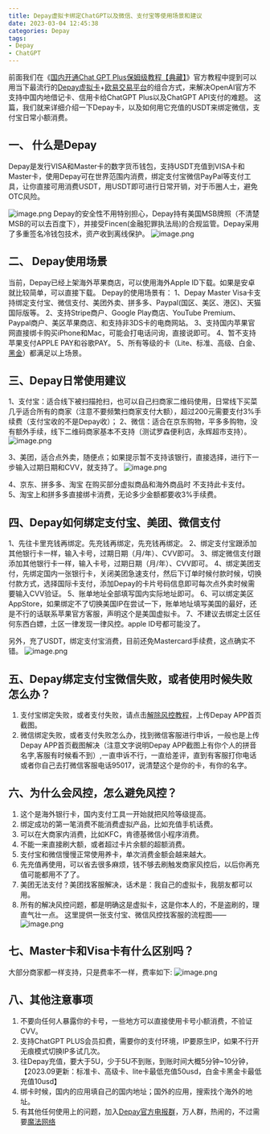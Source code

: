```yaml
---
title: Depay虚拟卡绑定ChatGPT以及微信、支付宝等使用场景和建议
date: 2023-03-04 12:45:38
categories: Depay
tags: 
- Depay
- ChatGPT
---
```


前面我们在《[国内开通Chat GPT Plus保姆级教程【典藏】](https://chatgpt-plus.github.io/chatgpt-plus/)》官方教程中提到可以用当下最流行的[Depay虚拟卡](https://dupay.one/web-app/register-h5?invitCode=hmXfgp&lang=zh-cn)+[欧易交易平台](https://www.cnouyi.limo/join/18639032)的组合方式，来解决OpenAI官方不支持中国内地借记卡、信用卡给ChatGPT Plus以及ChatGPT API支付的难题。
这篇，我们就来详细介绍一下Depay卡，以及如何用它充值的USDT来绑定微信，支付宝日常小额消费。

## 一、	什么是Depay
Depay是发行VISA和Master卡的数字货币钱包，支持USDT充值到VISA卡和Master卡，使用Depay可在世界范围内消费，绑定支付宝微信PayPal等支付工具，让你直接可用消费USDT，用USDT即可进行日常开销，对于币圈人士，避免OTC风险。
 
![image.png](https://gcore.jsdelivr.net/gh/btcltceth/blogassets@latest/c/img/depay-1.png)
Depay的安全性不用特别担心，Depay持有美国MSB牌照（不清楚MSB的可以去百度下），并接受Fincen(金融犯罪执法局)的合规监管。Depay采用了多重签名冷钱包技术，资产收到离线保护。
![image.png](https://gcore.jsdelivr.net/gh/btcltceth/blogassets@latest/c/img/depay-2.png)

 
## 二、	Depay使用场景
当前，Depay已经上架海外苹果商店，可以使用海外Apple ID下载。如果是安卓就比较简单，可以直接下载。 Depay的使用场景有：
1、Depay Master Visa卡支持绑定支付宝、微信支付、美团外卖、拼多多、Paypal(国区、美区、港区)、天猫国际版等。
2、支持Stripe商户、Google Play商店、YouTube Premium、Paypal商户、美区苹果商店、和支持非3DS卡的电商网站。
3、支持国内苹果官网直接绑卡购买iPhone和Mac，可能会打电话问询，直接说即可。
4、暂不支持苹果支付APPLE PAY和谷歌PAY。
5、所有等级的卡（Lite、标准、高级、白金、[黑金](https://depay.depay.one/web-app/register-h5?invitCode=920750&lang=zh-cn)）都满足以上场景。

## 三、Depay日常使用建议
1、支付宝：适合线下被扫描抢扫，也可以自己扫商家二维码使用，日常线下买菜几乎适合所有的商家（注意不要频繁扫商家支付大额），超过200元需要支付3%手续费（支付宝收的不是Depay收）；
2、微信：适合在京东购物，平多多购物，没有额外手续，线下二维码商家基本不支持（测试罗森便利店，永辉超市支持）。
![image.png](https://gcore.jsdelivr.net/gh/btcltceth/blogassets@latest/c/img/depay-3.png)
 
3、美团，适合点外卖，随便点；如果提示暂不支持该银行，直接选择，进行下一步输入过期日期和CVV，就支持了。
 ![image.png](https://gcore.jsdelivr.net/gh/btcltceth/blogassets@latest/c/img/depay-4.png)

4、京东、拼多多、淘宝 在购买部分虚拟商品和海外商品时 不支持此卡支付。
5、淘宝上和拼多多直接绑卡消费，无论多少金额都要收3%手续费。

## 四、Depay如何绑定支付宝、美团、微信支付
1、先往卡里充钱再绑定。先充钱再绑定，先充钱再绑定。
2、绑定支付宝跟添加其他银行卡一样，输入卡号，过期日期（月/年）、CVV即可。
3、绑定微信支付跟添加其他银行卡一样，输入卡号，过期日期（月/年）、CVV即可。
4、绑定美团支付，先绑定国内一张银行卡，关闭美团急速支付，然后下订单时候付款时候，切换付款方式，选择国际卡支付，添加Depay的卡片号码信息即可每次点外卖时候需要输入CVV验证。
5、账单地址全部填写国内实际地址即可。
6、可以绑定美区AppStore，如果绑定不了切换美国IP在尝试一下，账单地址填写美国的最好，还是不行的话联系苹果官方客服，声明这个是美国虚拟卡。
7、不建议去绑定土区任何东西白嫖，土区一律发现一律风控。apple ID号都可能没了。

另外，充了USDT，绑定支付宝消费，目前还免Mastercard手续费，这点确实不错。
 ![image.png](https://gcore.jsdelivr.net/gh/btcltceth/blogassets@latest/c/img/depay-5.png)



## 五、Depay绑定支付宝微信失败，或者使用时候失败怎么办？
1. 支付宝绑定失败，或者支付失败，请点击[解除风控教程](https://telegra.ph/%E6%97%A0%E6%B3%95%E7%BB%91%E5%AE%9A%E6%94%AF%E4%BB%98%E5%AE%9D%E6%80%8E%E4%B9%88%E5%8A%9E%E4%B8%AD%E6%96%AD-09-02)，上传Depay APP首页截图。
1. 微信绑定失败，或者支付失败怎么办，找到微信客服进行申诉，一般也是上传Depay APP首页截图解决（注意文字说明Depay APP截图上有你个人的拼音名字,客服有时候看不到）,一直申诉不行，一直给差评，直到有客服打你电话或者你自己去打微信客服电话95017，说清楚这个是你的卡，有你的名字。

## 六、为什么会风控，怎么避免风控？
1. 这个是海外银行卡，国内支付工具一开始就把风险等级提高。
1. 绑定成功的第一笔消费不能消费虚拟产品，比如充值手机话费。
1. 可以在大商家内消费，比如KFC，肯德基微信小程序消费。
1. 不能一来直接刷大额，或者超过卡片余额的超额消费。
1. 支付宝和微信慢慢正常使用养卡，单次消费金额会越来越大。
1. 先充值再使用，可以省去很多麻烦，钱不够去刷触发商家风控后，以后你再充值可能都用不了了。
1. 美团无法支付？美团找客服解决，话术是：我自己的虚拟卡，我朋友都可以用。
1. 所有的解决风控问题，都是明确这是虚拟卡，这是你本人的，不是盗刷的，理直气壮一点。
这里提供一张支付宝、微信风控找客服的流程图——
 ![image.png](https://gcore.jsdelivr.net/gh/btcltceth/blogassets@latest/c/img/depay-6.png)

## 七、Master卡和Visa卡有什么区别吗？
大部分商家都一样支持，只是费率不一样，费率如下:
![image.png](https://gcore.jsdelivr.net/gh/btcltceth/blogassets@latest/c/img/depay-7.png)


## 八、其他注意事项
1. 不要向任何人暴露你的卡号，一些地方可以直接使用卡号小额消费，不验证CVV。
1. 支持ChatGPT PLUS会员扣费，需要你的支付环境，IP要原生IP，如果不行开无痕模式切换IP多试几次。
1. 往Depay充值，要大于5U，少于5U不到账，到账时间大概5分钟~10分钟， 【2023.09更新：标准卡、高级卡、lite卡最低充值50usd，白金卡黑金卡最低充值10usd】
1. 绑卡时候，国内的应用填自己的国内地址；国外的应用，搜索找个海外的地址。
1. 有其他任何使用上的问题，加入[Depay官方电报群](https://t.me/depay_visa)，万人群，热闹的，不过需要[魔法网络](https://shuziren.github.io/ssrvps/)

